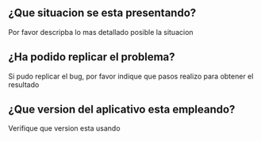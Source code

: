 ## ¿Que situacion se esta presentando?
Por favor descripba lo mas detallado posible la situacion
## ¿Ha podido replicar el problema?
Si pudo replicar el bug, por favor indique que pasos realizo para obtener el resultado
## ¿Que version del aplicativo esta empleando?
Verifique que version esta usando
